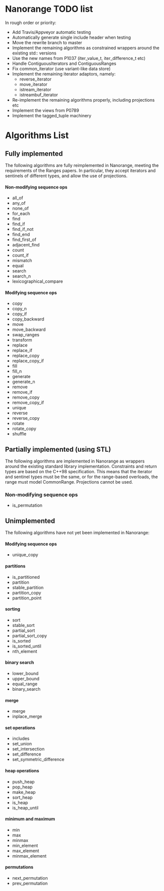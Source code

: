 
# Nanorange TODO list #

In rough order or priority:

* Add Travis/Appveyor automatic testing
* Automatically generate single include header when testing
* Move the rewrite branch to master
* Implement the remaining algorithms as constrained wrappers around the existing std:: versions
* Use the new names from P1037 (iter_value_t, iter_difference_t etc)
* Handle ContiguousIterators and ContiguousRanges
* Fix common_iterator (use variant-like data store)
* Implement the remaining iterator adaptors, namely:
  * reverse_iterator
  * move_iterator
  * istream_iterator
  * istreambuf_iterator
* Re-implement the remaining algorithms properly, including projections etc
* Implement the views from P0789
* Implement the tagged_tuple machinery

# Algorithms List #

## Fully implemented ##

The following algorithms are fully reimplemented in Nanorange,
meeting the requirements of the Ranges papers. In particular, they accept
iterators and sentinels of different types, and allow the use of projections.

#### Non-modifying sequence ops ####

* all_of
* any_of
* none_of
* for_each
* find
* find_if
* find_if_not
* find_end
* find_first_of
* adjacent_find
* count
* count_if
* mismatch
* equal
* search
* search_n
* lexicographical_compare

#### Modifying sequence ops ####

* copy
* copy_n
* copy_if
* copy_backward
* move
* move_backward
* swap_ranges
* transform
* replace
* replace_if
* replace_copy
* replace_copy_if
* fill
* fill_n
* generate
* generate_n
* remove
* remove_if
* remove_copy
* remove_copy_if
* unique
* reverse
* reverse_copy
* rotate
* rotate_copy
* shuffle

## Partially implemented (using STL) ##

The following algorithms are implemented in Nanorange as wrappers around the
existing standard library implementation. Constraints and return types are based
on the C++98 specification. This means that the iterator and sentinel types
must be the same, or for the range-based overloads, the range must model
CommonRange. Projections cannot be used.

### Non-modifying sequence ops ##

* is_permutation

## Unimplemented ##

The following algorithms have not yet been implemented in Nanorange:

#### Modifying sequence ops ####

* unique_copy

#### partitions ####

* is_partitioned
* partition
* stable_partition
* partition_copy
* partition_point

#### sorting ####
* sort
* stable_sort
* partial_sort
* partial_sort_copy
* is_sorted
* is_sorted_until
* nth_element

#### binary search ####

* lower_bound
* upper_bound
* equal_range
* binary_search

#### merge ####

* merge
* inplace_merge

#### set operations ####

* includes
* set_union
* set_intersection
* set_difference
* set_symmetric_difference

#### heap operations ####

* push_heap
* pop_heap
* make_heap
* sort_heap
* is_heap
* is_heap_until

#### minimum and maximum ####

* min
* max
* minmax
* min_element
* max_element
* minmax_element

#### permutations ####

* next_permutation
* prev_permutation
